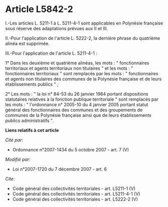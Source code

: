 # Article L5842-2

I.-Les articles L. 5211-1 à L. 5211-4-1 sont applicables en Polynésie française sous réserve des adaptations prévues aux II
et III. 

II.-Pour l'application de l'article L. 5222-2, la dernière phrase du quatrième alinéa est supprimée. 

III.-Pour l'application de l'article L. 5211-4-1 : 

1° Dans les deuxième et quatrième alinéas, les mots : " fonctionnaires territoriaux et agents territoriaux non titulaires "
et les mots : " fonctionnaires territoriaux " sont remplacés par les mots : " fonctionnaires et agents non titulaires des
communes de la Polynésie française et de leurs établissements publics " ; 

2° Les mots : " la loi n° 84-53 du 26 janvier 1984 portant dispositions statutaires relatives à la fonction publique
territoriale " sont remplacés par les mots : " l'ordonnance n° 2005-10 du 4 janvier 2005 portant statut général des
fonctionnaires des communes et des groupements de communes de la Polynésie française ainsi que de leurs établissements
publics administratifs ".

**Liens relatifs à cet article**

_Cité par_:

  - Ordonnance n°2007-1434 du 5 octobre 2007 - art. 7 (V)

_Modifié par_:

  - Loi n°2007-1720 du 7 décembre 2007 - art. 6

_Cite_:

  - Code général des collectivités territoriales - art. L5211-1 (V)
  - Code général des collectivités territoriales - art. L5211-4-1 (V)
  - Code général des collectivités territoriales - art. L5222-2 (V)
